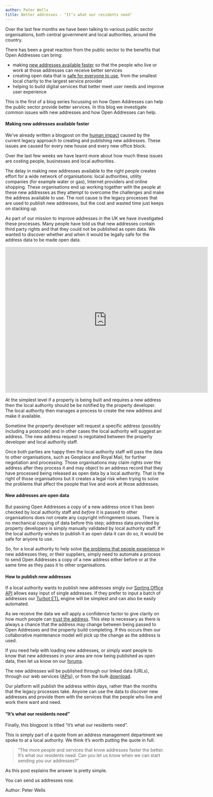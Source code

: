 ```yaml
---
author: Peter Wells
title: Better addresses - "It’s what our residents need"
---
```


Over the last few months we have been talking to various public sector organisations, both central government and local authorities, around the country.

There has been a great reaction from the public sector to the benefits that Open Addresses can bring:

+ making [new addresses available faster](https://alpha.openaddressesuk.org/blog/2015/02/09/living-breathing-problem) so that the people who live or work at those addresses can receive better services
+ creating open data that is [safe for everyone to use](https://alpha.openaddressesuk.org/blog/2015/01/26/making-address-data-safe), from the smallest local charity to the largest service provider
+ helping to build digital services that better meet user needs and improve user experience

This is the first of a blog series focussing on how Open Addresses can help the public sector provide better services. In this blog we investigate common issues with new addresses and how Open Addresses can help.

#### Making new addresses available faster

We’ve already written a blogpost on the [human impact](https://alpha.openaddressesuk.org/blog/2015/02/09/living-breathing-problem) caused by the current legacy approach to creating and publishing new addresses. These issues are caused for every new house and every new office block.

Over the last few weeks we have learnt more about how much these issues are costing people, businesses and local authorities.

The delay in making new addresses available to the right people creates effort for a wide network of organisations: local authorities, utility companies (for example water or gas), Internet providers and online shopping. These organisations end up working together with the people at these new addresses as they attempt to overcome the challenges and make the address available to use. The root cause is the legacy processes that are used to publish new addresses, but the cost and wasted time just keeps on stacking up.

As part of our mission to improve addresses in the UK we have investigated these processes. Many people have told us that new addresses contain third party rights and that they could not be published as open data. We wanted to discover whether and when it would be legally safe for the address data to be made open data.

<iframe src="https://www.flickr.com/photos/129754713@N03/16697853256/player/" width="640" height="461" frameborder="0" allowfullscreen webkitallowfullscreen mozallowfullscreen oallowfullscreen msallowfullscreen></iframe>

At the simplest level if a property is being built and requires a new address then the local authority should be be notified by the property developer. The local authority then manages a process to create the new address and make it available.

Sometime the property developer will request a specific address (possibly including a postcode) and in other cases the local authority will suggest an address. The new address request is negotiated between the property developer and local authority staff.

Once both parties are happy then the local authority staff will pass the data to other organisations, such as Geoplace and Royal Mail, for further negotiation and processing. Those organisations may claim rights over the address after they process it and  may object to an address record that they have processed being released as open data by a local authority. That is the right of those organisations but it creates a legal risk when trying to solve the problems that affect the people that live and work at those addresses.

#### New addresses are open data

But passing Open Addresses a copy of a new address once it has been checked by local authority staff and *before* it is passed to other organisations does not create any copyright infringement issues. There is no mechanical copying of data before this step; address data provided by property developers is simply manually validated by local authority staff. If the local authority wishes to publish it as open data it can do so, it would be safe for anyone to use.

So, for a local authority to help solve [the problems that people experience](https://alpha.openaddressesuk.org/blog/2015/02/09/living-breathing-problem) in new addresses they, or their  suppliers, simply need to automate a process to send Open Addresses a copy of a new address either before or at the same time as they pass it to other organisations.

#### How to publish new addresses

If a local authority wants to publish new addresses singly our [Sorting Office API](https://sorting-office.openaddressesuk.org/) allows easy input of single addresses. If they prefer to input a batch of addresses our [Turbot ETL](http://turbot.openaddressesuk.org/) engine will be simplest and can also be easily automated. 

As we receive the data we will apply a confidence factor to give clarity on how much people can [trust the address](https://alpha.openaddressesuk.org/blog/2015/02/20/confidence). This step is necessary as there is always a chance that the address may change between being passed to Open Addresses and the property build completing. If this occurs then our collaborative maintenance model will pick up the change as the address is used.

If you need help with loading new addresses, or simply want people to know that new addresses in your area are now being published as open data, then let us know on our [forums](https://github.com/OpenAddressesUK/forum).

The new addresses will be published through our linked data (URLs), through our web services ([APIs](https://alpha.openaddressesuk.org/about/apidocu)), or from the bulk [download](https://alpha.openaddressesuk.org/data).

Our platform will  publish the address within days, rather than the months that the legacy processes take. Anyone can use the data to discover new addresses and provide them with the services that the people who live and work there want and need.

#### “It’s what our residents need”

Finally, this blogpost is titled “it’s what our residents need”.

This is  simply part of a quote from an address management department we spoke to at a local authority. We think it’s worth putting the quote in full:

> “The more people and services that know addresses faster the better. It’s what our residents need. Can you let us know when we can start sending you our addresses?”

As this post explains the answer is pretty simple.

You can send us addresses now.

Author: Peter Wells
